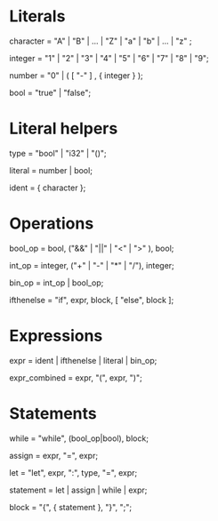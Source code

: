 # Literals

character = "A" | "B" | ... | "Z" | "a" | "b" | ... | "z" ;

integer = "1" | "2" | "3" | "4" | "5" | "6" | "7" | "8" | "9";

number = "0" | ( [ "-" ] , { integer } );

bool = "true" | "false";

# Literal helpers

type = "bool" | "i32" | "()";

literal = number | bool;

ident = { character };

# Operations

bool_op = bool, ("&&" | "||" | "<" | ">" ), bool;

int_op = integer, ("+" | "-" | "*" | "/"), integer;

bin_op = int_op | bool_op; 

ifthenelse = "if", expr, block, [ "else", block ];

# Expressions

expr = ident | ifthenelse | literal | bin_op;

expr_combined = expr, "(", expr, ")";

# Statements

while = "while", (bool_op|bool), block;

assign = expr, "=", expr;

let = "let", expr, ":", type, "=", expr;

statement = let | assign | while | expr;

block = "{", { statement }, "}", ";";